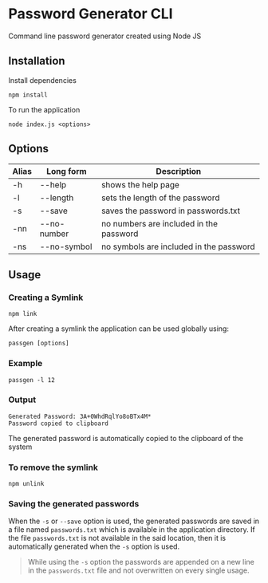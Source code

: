 # Password Generator CLI
Command line password generator created using Node JS

## Installation

Install dependencies

```
npm install
```

To run the application

```
node index.js <options>
```
## Options
| Alias | Long form | Description        |
|-------|-----------|--------------------|
|-h     | --help    | shows the help page|
|-l     | --length  | sets the length of the password|
|-s     | --save    | saves the password in passwords.txt |
|-nn    | --no-number| no numbers are included in the password|
|-ns    | --no-symbol| no symbols are included in the password|

## Usage

### Creating a Symlink
```
npm link
```
After creating a symlink the application can be used globally using:
```
passgen [options]
```

### Example 
```
passgen -l 12 
```
### Output
```
Generated Password: 3A+0WhdRqlYo8oBTx4M*
Password copied to clipboard
```
The generated password is automatically copied to the clipboard of the system

### To remove the symlink
```
npm unlink
```
### Saving the generated passwords
When the `-s` or `--save` option is used, the generated passwords are saved in a file named `passwords.txt` which is available in the application directory. If the file `passwords.txt` is not available in the said location, then it is automatically generated when the `-s` option is used.
> While using the `-s` option the passwords are appended on a new line in the `passwords.txt` file and not overwritten on every single usage.
